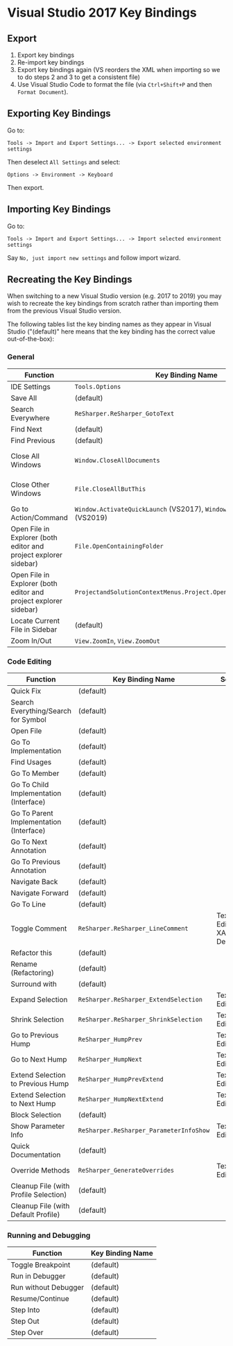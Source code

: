# Visual Studio 2017 Key Bindings

## Export

1. Export key bindings
1. Re-import key bindings
1. Export key bindings again (VS reorders the XML when importing so we to do steps 2 and 3 to get a consistent file)
1. Use Visual Studio Code to format the file (via `Ctrl+Shift+P` and then `Format Document`).

## Exporting Key Bindings

Go to:

    Tools -> Import and Export Settings... -> Export selected environment settings

Then deselect `All Settings` and select:

    Options -> Environment -> Keyboard

Then export.

## Importing Key Bindings

Go to:

    Tools -> Import and Export Settings... -> Import selected environment settings

Say `No, just import new settings` and follow import wizard.

## Recreating the Key Bindings

When switching to a new Visual Studio version (e.g. 2017 to 2019) you may wish to recreate the key bindings from scratch rather than importing them from the previous Visual Studio version.

The following tables list the key binding names as they appear in Visual Studio ("(default)" here means that the key binding has the correct value out-of-the-box):

### General

| Function                                                          | Key Binding Name                  | Scope
| ----------------------------------------------------------------- | --------------------------------- | -----
| IDE Settings                                                      | `Tools.Options`                   | Global
| Save All                                                          | (default)
| Search Everywhere                                                 | `ReSharper.ReSharper_GotoText`    | Global
| Find Next                                                         | (default)
| Find Previous                                                     | (default)
| Close All Windows                                                 | `Window.CloseAllDocuments`        | Global, Text Editor
| Close Other Windows                                               | `File.CloseAllButThis`            | Glboal, Text Editor
| Go to Action/Command                                              | `Window.ActivateQuickLaunch` (VS2017), `Window.QuickLaunch` (VS2019) | Global
| Open File in Explorer (both editor and project explorer sidebar)  | `File.OpenContainingFolder`       | Text Editor
| Open File in Explorer (both editor and project explorer sidebar)  | `ProjectandSolutionContextMenus.Project.OpenFolderinFileExplorer` | Solution Explorer
| Locate Current File in Sidebar                                    | (default)
| Zoom In/Out                                                       | `View.ZoomIn`, `View.ZoomOut`     | -

### Code Editing

| Function                                  | Key Binding Name                          | Scope
| ----------------------------------------- | ----------------------------------------- | -----
| Quick Fix                                 | (default)
| Search Everything/Search for Symbol       | (default)
| Open File                                 | (default)
| Go To Implementation                      | (default)
| Find Usages                               | (default)
| Go To Member                              | (default)
| Go To Child Implementation (Interface)    | (default)
| Go To Parent Implementation (Interface)   | (default)
| Go To Next Annotation                     | (default)
| Go To Previous Annotation                 | (default)
| Navigate Back                             | (default)
| Navigate Forward                          | (default)
| Go To Line                                | (default)
| Toggle Comment                            | `ReSharper.ReSharper_LineComment`         | Text Editor, XAML Designer
| Refactor this                             | (default)
| Rename (Refactoring)                      | (default)
| Surround with                             | (default)
| Expand Selection                          | `ReSharper.ReSharper_ExtendSelection`     | Text Editor
| Shrink Selection                          | `ReSharper.ReSharper_ShrinkSelection`     | Text Editor
| Go to Previous Hump                       | `ReSharper_HumpPrev`                      | Text Editor
| Go to Next Hump                           | `ReSharper_HumpNext`                      | Text Editor
| Extend Selection to Previous Hump         | `ReSharper_HumpPrevExtend`                | Text Editor
| Extend Selection to Next Hump             | `ReSharper_HumpNextExtend`                | Text Editor
| Block Selection                           | (default)
| Show Parameter Info                       | `ReSharper.ReSharper_ParameterInfoShow`   | Text Editor
| Quick Documentation                       | (default)
| Override Methods                          | `ReSharper_GenerateOverrides`             | Text Editor
| Cleanup File (with Profile Selection)     | (default)
| Cleanup File (with Default Profile)       | (default)

### Running and Debugging

| Function              | Key Binding Name
| --------------------- | ----------------
| Toggle Breakpoint     | (default)
| Run in Debugger       | (default)
| Run without Debugger  | (default)
| Resume/Continue       | (default)
| Step Into             | (default)
| Step Out              | (default)
| Step Over             | (default)
